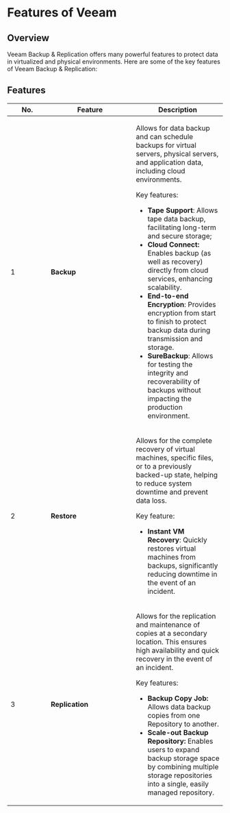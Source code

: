 # Features of Veeam

## Overview

Veeam Backup & Replication offers many powerful features to protect data in virtualized and physical environments. Here are some of the key features of Veeam Backup & Replication:

## Features

<table><thead><tr><th width="78">No.</th><th width="183">Feature</th><th>Description</th></tr></thead><tbody><tr><td>1</td><td><strong>Backup</strong></td><td><p>Allows for data backup and can schedule backups for virtual servers, physical servers, and application data, including cloud environments. </p><p>Key features:</p><ul><li><strong>Tape Support</strong>: Allows tape data backup, facilitating long-term and secure storage;</li><li><strong>Cloud Connect:</strong> Enables backup (as well as recovery) directly from cloud services, enhancing scalability.</li><li><strong>End-to-end Encryption</strong>: Provides encryption from start to finish to protect backup data during transmission and storage.</li><li><strong>SureBackup</strong>: Allows for testing the integrity and recoverability of backups without impacting the production environment.</li></ul></td></tr><tr><td>2</td><td><strong>Restore</strong></td><td><p>Allows for the complete recovery of virtual machines, specific files, or to a previously backed-up state, helping to reduce system downtime and prevent data loss. </p><p>Key feature:</p><ul><li><strong>Instant VM Recovery</strong>: Quickly restores virtual machines from backups, significantly reducing downtime in the event of an incident.</li></ul></td></tr><tr><td>3</td><td><strong>Replication</strong></td><td><p>Allows for the replication and maintenance of copies at a secondary location. This ensures high availability and quick recovery in the event of an incident. </p><p>Key features:</p><ul><li><strong>Backup Copy Job:</strong> Allows data backup copies from one Repository to another.</li><li><strong>Scale-out Backup Repository:</strong> Enables users to expand backup storage space by combining multiple storage repositories into a single, easily managed repository.</li></ul></td></tr></tbody></table>
